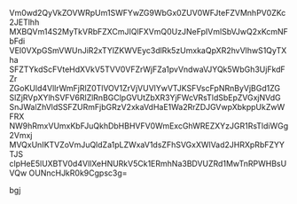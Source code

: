 Vm0wd2QyVkZOVWRpUm1SWFYwZG9WbGx0ZUV0WFJteFZVMnhPV0ZKc2JETlhh
MXBQVm14S2MyTkVRbFZXCmJIQlFXVmQ0UzJNeFpIVmlSbVJwQ2xKcmNFbFdi
VEI0VXpGSmVWUnJiR2xTYlZKWVEyc3dlRk5zUmxkaQpXR2hvVlhwS1QyTXha
SFZTYkdScFVteHdXVkV5TVV0VFZrWjFZa1pvVndwaVJYQk5WbGh3UjFkdFZr
ZGoKUld4VllrWmFjRlZ0TlVOV1ZrVjVUVlYwVTJKSFVscFpNRnByVjBGd1ZG
SlZjRVpXYlhSVFV6RlZlRnBGClpGVUtZbXR3YjFWcVRsTldSbEpZVGxjNVdG
SnJWalZhVldSSFZURmFjbGRzV2xkaVdHaE1Wa2RrZDJGVwpXbkppUkZwWFRX
NW9hRmxVUmxKbFJuQkhDbHBHVFV0WmExcGhWREZXYzJGR1RsTldiWGg2Vmxj
MVQxUnIKTVZoVmJuQldZa1pLZWxaV1dsZFhSVGxXWlVad2JHRXpRbFZYYTJS
clpHeE5lUXBTV0d4VllXeHNURkV5Ck1ERmhNa3BDVUZRd1MwTnRPWHBsUVQw
OUNncHJkR0k9Cgpsc3g=

bgj